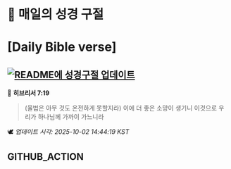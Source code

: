 # 🙏 매일의 성경 구절
# [Daily Bible verse]
## [![README에 성경구절 업데이트](https://github.com/DONGSUKA/first_test/actions/workflows/update-readme-bible.yml/badge.svg)](https://github.com/DONGSUKA/first_test/actions/workflows/update-readme-bible.yml)
<!-- START_BIBLE_VERSE -->
📖 **히브리서 7:19**
> (율법은 아무 것도 온전하게 못할지라) 이에 더 좋은 소망이 생기니 이것으로 우리가 하나님께 가까이 가느니라

🕊️ _업데이트 시각: 2025-10-02 14:44:19 KST_
  <!-- END_BIBLE_VERSE -->
## GITHUB_ACTION
